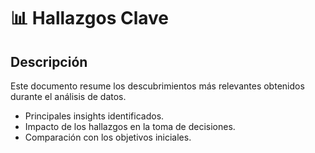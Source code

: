 # 📊 Hallazgos Clave
## Descripción
Este documento resume los descubrimientos más relevantes obtenidos durante el análisis de datos.
- Principales insights identificados.
- Impacto de los hallazgos en la toma de decisiones.
- Comparación con los objetivos iniciales.
